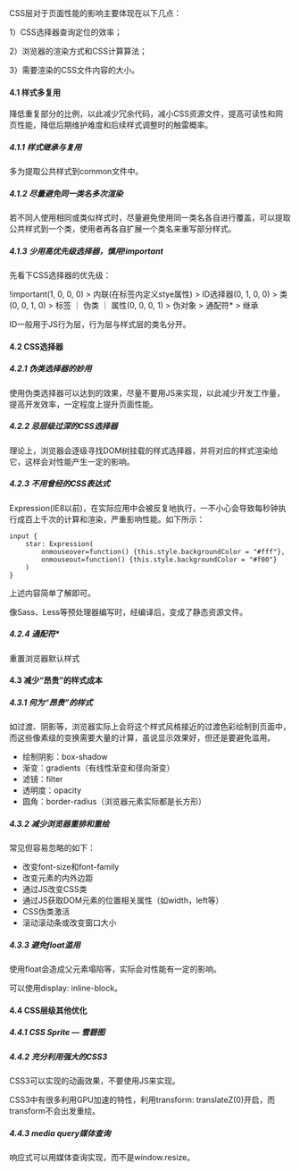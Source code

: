 CSS层对于页面性能的影响主要体现在以下几点：

1）CSS选择器查询定位的效率；

2）浏览器的渲染方式和CSS计算算法；

3）需要渲染的CSS文件内容的大小。

#### 4.1 样式多复用

降低重复部分的比例，以此减少冗余代码，减小CSS资源文件，提高可读性和网页性能，降低后期维护难度和后续样式调整时的触雷概率。

##### 4.1.1 样式继承与复用

多为提取公共样式到common文件中。

##### 4.1.2 尽量避免同一类名多次渲染

若不同人使用相同或类似样式时，尽量避免使用同一类名各自进行覆盖，可以提取公共样式到一个类，使用者再各自扩展一个类名来重写部分样式。

##### 4.1.3 少用高优先级选择器，慎用!important

先看下CSS选择器的优先级：

!important(1, 0, 0, 0) > 内联(在标签内定义stye属性) > ID选择器(0, 1, 0, 0) > 类(0, 0, 1, 0) > 标签 ｜ 伪类 ｜ 属性(0, 0, 0, 1) > 伪对象 > 通配符* > 继承

ID一般用于JS行为层，行为层与样式层的类名分开。

#### 4.2 CSS选择器

##### 4.2.1 伪类选择器的妙用

使用伪类选择器可以达到的效果，尽量不要用JS来实现，以此减少开发工作量，提高开发效率，一定程度上提升页面性能。

##### 4.2.2 忌层级过深的CSS选择器

理论上，浏览器会逐级寻找DOM树挂载的样式选择器，并将对应的样式渲染给它，这样会对性能产生一定的影响。

##### 4.2.3 不用曾经的CSS表达式

Expression(IE8以前)，在实际应用中会被反复地执行，一不小心会导致每秒钟执行成百上千次的计算和渲染，严重影响性能。如下所示：

```
input {
	star: Expression(
		onmouseover=function() {this.style.backgroundColor = "#fff"},
		onmouseout=function() {this.style.backgroundColor = "#f00"}
	)
}
```

上述内容简单了解即可。

像Sass、Less等预处理器编写时，经编译后，变成了静态资源文件。

##### 4.2.4 通配符*

重置浏览器默认样式

#### 4.3 减少“昂贵”的样式成本

##### 4.3.1 何为“昂贵”的样式

如过渡、阴影等，浏览器实际上会将这个样式风格接近的过渡色彩绘制到页面中，而这些像素级的变换需要大量的计算，虽说显示效果好，但还是要避免滥用。

- 绘制阴影：box-shadow
- 渐变：gradients（有线性渐变和径向渐变）
- 滤镜：filter
- 透明度：opacity
- 圆角：border-radius（浏览器元素实际都是长方形）

##### 4.3.2 减少浏览器重排和重绘

常见但容易忽略的如下：

- 改变font-size和font-family
- 改变元素的内外边距
- 通过JS改变CSS类
- 通过JS获取DOM元素的位置相关属性（如width，left等）
- CSS伪类激活
- 滚动滚动条或改变窗口大小

##### 4.3.3 避免float滥用

使用float会造成父元素塌陷等，实际会对性能有一定的影响。

可以使用display: inline-block。

#### 4.4 CSS层级其他优化

##### 4.4.1 CSS Sprite — 雪碧图

##### 4.4.2 充分利用强大的CSS3

CSS3可以实现的动画效果，不要使用JS来实现。

CSS3中有很多利用GPU加速的特性，利用transform: translateZ(0)开启，而transform不会出发重绘。

##### 4.4.3 media query媒体查询

响应式可以用媒体查询实现，而不是window.resize。
